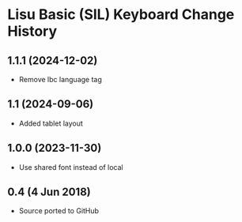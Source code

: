 Lisu Basic (SIL) Keyboard Change History
=======================

1.1.1 (2024-12-02)
----------------
* Remove lbc language tag

1.1 (2024-09-06)
----------------
* Added tablet layout

1.0.0 (2023-11-30)
----------------
* Use shared font instead of local

0.4 (4 Jun 2018)
-----------------
* Source ported to GitHub
